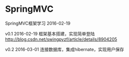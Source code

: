 # SpringMVC
SpringMVC框架学习 2016-02-19

v0.1 2016-02-19 框架基本搭建，实现简单登陆  http://blog.csdn.net/swingpyzf/article/details/8904205


v0.2 2016-03-01 连接数据库，集成hibernate，实现用户保存
